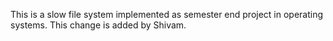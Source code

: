 This is a slow file system implemented as semester end project in operating systems. This change is added by Shivam.
